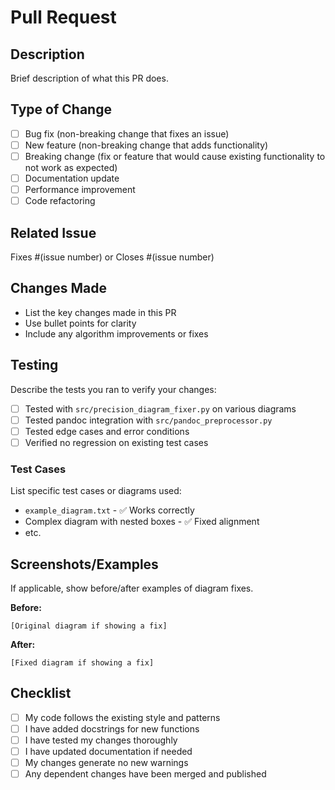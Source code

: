 # Pull Request

## Description
Brief description of what this PR does.

## Type of Change
- [ ] Bug fix (non-breaking change that fixes an issue)
- [ ] New feature (non-breaking change that adds functionality)
- [ ] Breaking change (fix or feature that would cause existing functionality to not work as expected)
- [ ] Documentation update
- [ ] Performance improvement
- [ ] Code refactoring

## Related Issue
Fixes #(issue number) or Closes #(issue number)

## Changes Made
- List the key changes made in this PR
- Use bullet points for clarity
- Include any algorithm improvements or fixes

## Testing
Describe the tests you ran to verify your changes:

- [ ] Tested with `src/precision_diagram_fixer.py` on various diagrams
- [ ] Tested pandoc integration with `src/pandoc_preprocessor.py`
- [ ] Tested edge cases and error conditions
- [ ] Verified no regression on existing test cases

### Test Cases
List specific test cases or diagrams used:
- `example_diagram.txt` - ✅ Works correctly
- Complex diagram with nested boxes - ✅ Fixed alignment
- etc.

## Screenshots/Examples
If applicable, show before/after examples of diagram fixes.

**Before:**
```
[Original diagram if showing a fix]
```

**After:**
```
[Fixed diagram if showing a fix]
```

## Checklist
- [ ] My code follows the existing style and patterns
- [ ] I have added docstrings for new functions
- [ ] I have tested my changes thoroughly
- [ ] I have updated documentation if needed
- [ ] My changes generate no new warnings
- [ ] Any dependent changes have been merged and published